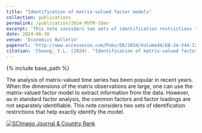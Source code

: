 ```yaml
---
title: "Identification of matrix-valued factor models"
collection: publications
permalink: /publication/2024-MVFM-Iden
excerpt: 'This note considers two sets of identification restrictions that help exactly identify the matrix-valued factor model.'
date: 2024-06-30
venue: 'Economics Bulletin'
paperurl: 'http://www.accessecon.com/Pubs/EB/2024/Volume44/EB-24-V44-I2-P40.pdf'
citation: 'Cheung, Y.L. (2024). "Identification of matrix-valued factor models" <i>Economics Bulletin</i>, 44(2), 550-556.'
---
```

{% include base_path %}

The analysis of matrix-valued time series has been popular in recent years. When the dimensions of the matrix observations are large, one can use the matrix-valued factor model to extract information from the data. However, as in standard factor analysis, the common factors and factor loadings are not separately identifiable. This note considers two sets of identification restrictions that help exactly identify the model.

<a href="https://www.scimagojr.com/journalsearch.php?q=6700153287&amp;tip=sid&amp;exact=no" title="SCImago Journal &amp; Country Rank"><img border="0" src="https://www.scimagojr.com/journal_img.php?id=6700153287" alt="SCImago Journal &amp; Country Rank"  /></a>
